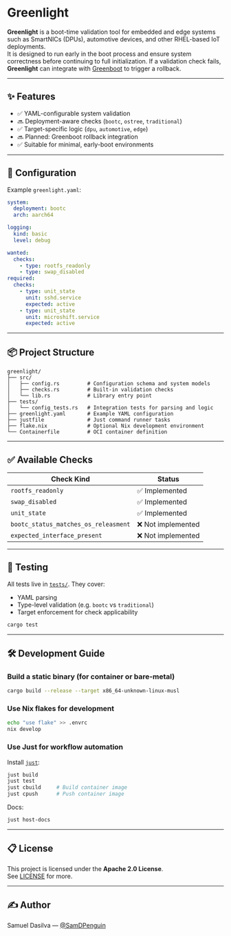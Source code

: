 # Greenlight

**Greenlight** is a boot-time validation tool for embedded and edge systems such as SmartNICs (DPUs), automotive devices, and other RHEL-based IoT deployments.  
It is designed to run early in the boot process and ensure system correctness before continuing to full initialization. If a validation check fails, **Greenlight** can integrate with [Greenboot](https://github.com/fedora-iot/greenboot) to trigger a rollback.

---

## ✨ Features

- ✅ YAML-configurable system validation
- 🔜 Deployment-aware checks (`bootc`, `ostree`, `traditional`)
- ✅ Target-specific logic (`dpu`, `automotive`, `edge`)
- 🔜 Planned: Greenboot rollback integration
- ✅ Suitable for minimal, early-boot environments

---

## 🔧 Configuration

Example `greenlight.yaml`:

```yaml
system:
  deployment: bootc
  arch: aarch64

logging:
  kind: basic
  level: debug

wanted:
  checks:
    - type: rootfs_readonly
    - type: swap_disabled
required:
  checks:
    - type: unit_state
      unit: sshd.service
      expected: active
    - type: unit_state
      unit: microshift.service
      expected: active
```

---

## 📦 Project Structure

```
greenlight/
├── src/
│   ├── config.rs         # Configuration schema and system models
│   ├── checks.rs         # Built-in validation checks
│   └── lib.rs            # Library entry point
├── tests/
│   └── config_tests.rs   # Integration tests for parsing and logic
├── greenlight.yaml       # Example YAML configuration
├── justfile              # Just command runner tasks
├── flake.nix             # Optional Nix development environment
└── Containerfile         # OCI container definition
```

---

## ✅ Available Checks

| Check Kind                    |                    Status           |
|------------------------------|-------------------------------------|
| `rootfs_readonly`            |     ✅ Implemented |
| `swap_disabled`              |      ✅ Implemented |
| `unit_state`              |      ✅ Implemented |
| `bootc_status_matches_os_releasment` |❌ Not implemented |
| `expected_interface_present` |      ❌ Not implemented |

---

## 🧪 Testing

All tests live in [`tests/`](./tests). They cover:

- YAML parsing
- Type-level validation (e.g. `bootc` vs `traditional`)
- Target enforcement for check applicability

```bash
cargo test
```

---

## 🛠 Development Guide

### Build a static binary (for container or bare-metal)

```bash
cargo build --release --target x86_64-unknown-linux-musl
```

### Use Nix flakes for development

```bash
echo "use flake" >> .envrc
nix develop
```

### Use Just for workflow automation

Install [`just`](https://github.com/casey/just):

```bash
just build
just test
just cbuild     # Build container image
just cpush      # Push container image
```

Docs:

```bash
just host-docs
```

---

## 📋 License

This project is licensed under the **Apache 2.0 License**.  
See [LICENSE](./LICENSE) for more.

---

## ✍️ Author

Samuel Dasilva — [@SamDPenguin](https://github.com/SamD2021)
